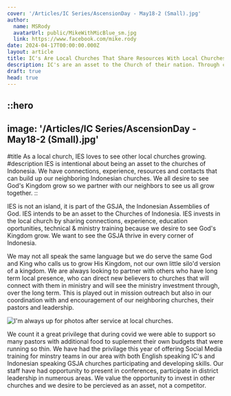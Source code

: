 ```yaml
---
cover: '/Articles/IC Series/AscensionDay - May18-2 (Small).jpg'
author:
  name: MSRody
  avatarUrl: public/MikeWithMicBlue_sm.jpg
  link: https://www.facebook.com/mike.rody
date: 2024-04-17T00:00:00.000Z
layout: article
title: IC's Are Local Churches That Share Resources With Local Churches
description: IC's are an asset to the Church of their nation. Through connections, experience, education, resources and a desire to see God's Kingdom grow, international churches and their people desire to partner in ministry.
draft: true
head: true
---
```


::hero
---
image: '/Articles/IC Series/AscensionDay - May18-2 (Small).jpg'
---
#title
As a local church, IES loves to see other local churches growing.
#description
IES is intentional about being an asset to the churches of Indonesia. We have connections, experience, resources and contacts that can build up our neighboring Indonesian churches. We all desire to see God's Kingdom grow so we partner with our neighbors to see us all grow together.
::

IES is not an island, it is part of the GSJA, the Indonesian Assemblies of God. IES intends to be an asset to the Churches of Indonesia. IES invests in the local church by sharing connections, experience, education oportunities, technical & ministry training because we desire to see God's Kingdom grow. We want to see the GSJA thrive in every corner of Indonesia.

We may not all speak the same language but we do serve the same God and King who calls us to grow His Kingdom, not our own little silo'd version of a kingdom. We are always looking to partner with others who have long term local presence, who can direct new believers to churches that will connect with them in ministry and will see the ministry investment through, over the long term. This is played out in mission outreach but also in our coordination with and encouragement of our neighboring churches, their pastors and leadership.

![I'm always up for photos after service at local churches.](/Articles/IC%20Series/local-PXL_20230813_110238525~2%20(Small).jpg)


We count it a great privilege that during covid we were able to support so many pastors with additional food to suplement their own budgets that were running so thin. We have had the privilage this year of offering Social Media training for minstry teams in our area with both English speaking IC's and Indonesian speaking GSJA churches participating and developing skills. Our staff have had opportunity to present in conferences, participate in district leadership in numerous areas. We value the opportunity to invest in other churches and we desire to be percieved as an asset, not a competitor.

